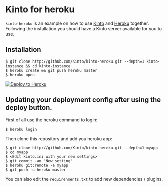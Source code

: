 # Kinto for heroku

`kinto-heroku` is an example on how to use [Kinto](http://kinto-storage.org) and [Heroku](https://heroku.com) together.
Following the installation you should have a Kinto server available for you to use.

## Installation

```
$ git clone http://github.com/Kinto/kinto-heroku.git --depth=1 kinto-instance && cd kinto-instance
$ heroku create && git push heroku master
$ heroku open
```

[![Deploy to Heroku](https://www.herokucdn.com/deploy/button.png)](https://heroku.com/deploy)

## Updating your deployment config after using the deploy button.

First of all use the heroku command to login:

```
$ heroku login
```

Then clone this repository and add you heroku app:

```
$ git clone http://github.com/Kinto/kinto-heroku.git --depth=1 myapp
$ cd myapp
$ <Edit kinto.ini with your new settings>
$ git commit -am "New setting"
$ heroku git:remote -a myapp
$ git push -u heroku master
```

You can also edit the ``requirenments.txt`` to add new dependencies / plugins.
